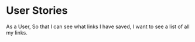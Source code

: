# User Stories #

As a User,
So that I can see what links I have saved,
I want to see a list of all my links.
